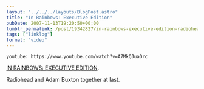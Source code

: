 ```yaml
---
layout: "../../../layouts/BlogPost.astro"
title: "In Rainbows: Executive Edition"
pubDate: 2007-11-13T19:20:50+00:00
tumblr_permalink: /post/19342827/in-rainbows-executive-edition-radiohead-and-adam
tags: ["linklog"]
format: "video"
---
```


`youtube: https://www.youtube.com/watch?v=A7MkQJuaOrc`

[IN RAINBOWS: EXECUTIVE EDITION][1].

Radiohead and Adam Buxton together at last.

[1]: https://www.youtube.com/watch?v=A7MkQJuaOrc
